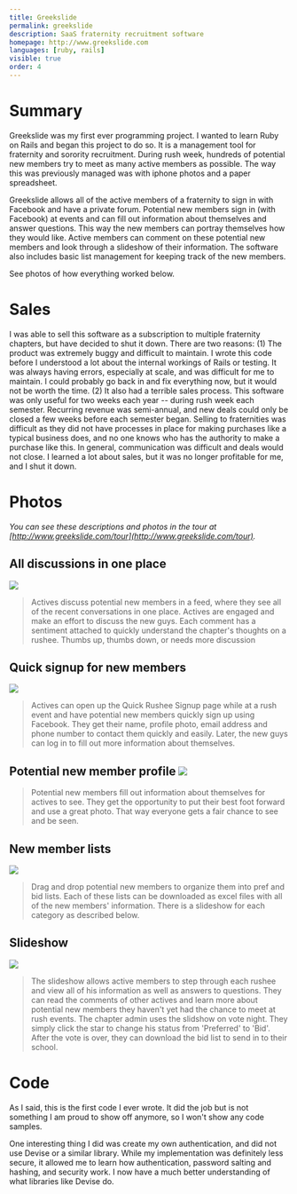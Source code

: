 ```yaml
---
title: Greekslide
permalink: greekslide
description: SaaS fraternity recruitment software
homepage: http://www.greekslide.com
languages: [ruby, rails]
visible: true
order: 4
---
```


# Summary
Greekslide was my first ever programming project. I wanted to learn Ruby on Rails and began this project to do so. It is a management tool for fraternity and sorority recruitment. During rush week, hundreds of potential new members try to meet as many active members as possible. The way this was previously managed was with iphone photos and a paper spreadsheet.

Greekslide allows all of the active members of a fraternity to sign in with Facebook and have a private forum. Potential new members sign in (with Facebook) at events and can fill out information about themselves and answer questions. This way the new members can portray themselves how they would like. Active members can comment on these potential new members and look through a slideshow of their information. The software also includes basic list management for keeping track of the new members.

See photos of how everything worked below.

# Sales
I was able to sell this software as a subscription to multiple fraternity chapters, but have decided to shut it down. There are two reasons: (1) The product was extremely buggy and difficult to maintain. I wrote this code before I understood a lot about the internal workings of Rails or testing. It was always having errors, especially at scale, and was difficult for me to maintain. I could probably go back in and fix everything now, but it would not be worth the time. (2) It also had a terrible sales process. This software was only useful for two weeks each year -- during rush week each semester. Recurring revenue was semi-annual, and new deals could only be closed a few weeks before each semester began. Selling to fraternities was difficult as they did not have processes in place for making purchases like a typical business does, and no one knows who has the authority to make a purchase like this. In general, communication was difficult and deals would not close. I learned a lot about sales, but it was no longer profitable for me, and I shut it down.

# Photos

*You can see these descriptions and photos in the tour at [http://www.greekslide.com/tour](http://www.greekslide.com/tour).*

## All discussions in one place
![](http://greekslide.com/assets/stream_c-0c408ccadb647c1347b2e651852c5e02.jpg)
> Actives discuss potential new members in a feed, where they see all of the recent conversations in one place. Actives are engaged and make an effort to discuss the new guys. Each comment has a sentiment attached to quickly understand the chapter's thoughts on a rushee. Thumbs up, thumbs down, or needs more discussion


## Quick signup for new members
![](http://greekslide.com/assets/quick_c-b4e22e8c1e0285f4855b06aed6a52099.jpg)
> Actives can open up the Quick Rushee Signup page while at a rush event and have potential new members quickly sign up using Facebook. They get their name, profile photo, email address and phone number to contact them quickly and easily. Later, the new guys can log in to fill out more information about themselves.


## Potential new member profile ![](http://greekslide.com/assets/profile_c-fc55620e08e80c911412958dbdcbb053.jpg)
> Potential new members fill out information about themselves for actives to see. They get the opportunity to put their best foot forward and use a great photo. That way everyone gets a fair chance to see and be seen.

## New member lists
![](http://greekslide.com/assets/rush_c-a1e5f7a3c32d2f3cb7d7d1dd4519d6ac.jpg)
> Drag and drop potential new members to organize them into pref and bid lists. Each of these lists can be downloaded as excel files with all of the new members' information. There is a slideshow for each category as described below.

## Slideshow
![](http://greekslide.com/assets/slideshow_c-e798f24f1dc13ed467125bd5e288cfae.jpg)
> The slideshow allows active members to step through each rushee and view all of his information as well as answers to questions. They can read the comments of other actives and learn more about potential new members they haven't yet had the chance to meet at rush events. The chapter admin uses the slidshow on vote night. They simply click the star to change his status from 'Preferred' to 'Bid'. After the vote is over, they can download the bid list to send in to their school.



# Code

As I said, this is the first code I ever wrote. It did the job but is not something I am proud to show off anymore, so I won't show any code samples.

One interesting thing I did was create my own authentication, and did not use Devise or a similar library. While my implementation was definitely less secure, it allowed me to learn how authentication, password salting and hashing, and security work. I now have a much better understanding of what libraries like Devise do.

